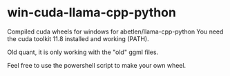 # win-cuda-llama-cpp-python
Compiled cuda wheels for windows for abetlen/llama-cpp-python
You need the cuda toolkit 11.8 installed and working (PATH).

Old quant, it is only working with the "old" ggml files.  

Feel free to use the powershell script to make your own wheel.

